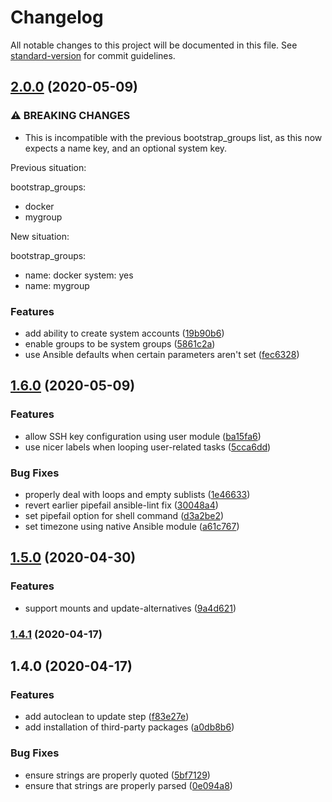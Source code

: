 # Changelog

All notable changes to this project will be documented in this file. See [standard-version](https://github.com/conventional-changelog/standard-version) for commit guidelines.

## [2.0.0](https://github.com/PeterMosmans/ansible-role-bootstrap/compare/v1.6.0...v2.0.0) (2020-05-09)


### ⚠ BREAKING CHANGES

* This is incompatible with the previous bootstrap_groups list,
as this now expects a name key, and an optional system key.

Previous situation:

bootstrap_groups:
  - docker
  - mygroup

New situation:

bootstrap_groups:
  - name: docker
    system: yes
  - name: mygroup

### Features

* add ability to create system accounts ([19b90b6](https://github.com/PeterMosmans/ansible-role-bootstrap/commit/19b90b64b00e229e7695b4a13ac1ebff633be227))
* enable groups to be system groups ([5861c2a](https://github.com/PeterMosmans/ansible-role-bootstrap/commit/5861c2a2d04552f69a1b610b10699528754a119a))
* use Ansible defaults when certain parameters aren't set ([fec6328](https://github.com/PeterMosmans/ansible-role-bootstrap/commit/fec632875a6eb8caf6c0a99103b7711c678a076b))

## [1.6.0](https://github.com/PeterMosmans/ansible-role-bootstrap/compare/v1.5.0...v1.6.0) (2020-05-09)


### Features

* allow SSH key configuration using user module ([ba15fa6](https://github.com/PeterMosmans/ansible-role-bootstrap/commit/ba15fa6fbe6cc30c81825badf0695c797b54570e))
* use nicer labels when looping user-related tasks ([5cca6dd](https://github.com/PeterMosmans/ansible-role-bootstrap/commit/5cca6ddeec73eff5ad9a8da784e703dbb528e3bb))


### Bug Fixes

* properly deal with loops and empty sublists ([1e46633](https://github.com/PeterMosmans/ansible-role-bootstrap/commit/1e466333325353b2481b74bde0a464f9fbb14cef))
* revert earlier pipefail ansible-lint fix ([30048a4](https://github.com/PeterMosmans/ansible-role-bootstrap/commit/30048a4abb6c81d543bcb497dce4caac926f7d58))
* set pipefail option for shell command ([d3a2be2](https://github.com/PeterMosmans/ansible-role-bootstrap/commit/d3a2be2006fa34922e5f778d00c34fd2e049a928))
* set timezone using native Ansible module ([a61c767](https://github.com/PeterMosmans/ansible-role-bootstrap/commit/a61c767287cfd330ea055840199f01ba8ac8e045))

## [1.5.0](https://github.com/PeterMosmans/ansible-role-bootstrap/compare/v1.4.1...v1.5.0) (2020-04-30)


### Features

* support mounts and update-alternatives ([9a4d621](https://github.com/PeterMosmans/ansible-role-bootstrap/commit/9a4d6214954c495efa7cc0e409446f29633d1757))

### [1.4.1](https://github.com/PeterMosmans/ansible-role-bootstrap/compare/v1.4.0...v1.4.1) (2020-04-17)

## 1.4.0 (2020-04-17)


### Features

* add autoclean to update step ([f83e27e](https://github.com/PeterMosmans/ansible-role-bootstrap/commit/f83e27e08727fa005dac2fee7160c466e9a63199))
* add installation of third-party packages ([a0db8b6](https://github.com/PeterMosmans/ansible-role-bootstrap/commit/a0db8b6627caa779b477c751b59e13ee1cf665f2))


### Bug Fixes

* ensure strings are properly quoted ([5bf7129](https://github.com/PeterMosmans/ansible-role-bootstrap/commit/5bf7129ff00a796ba9a52e2b62d55fe6cbfd92b7))
* ensure that strings are properly parsed ([0e094a8](https://github.com/PeterMosmans/ansible-role-bootstrap/commit/0e094a881bf71ca16c403a8ba16de5ae2b711895))
